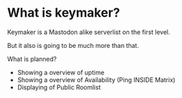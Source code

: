 # What is keymaker?

Keymaker is a Mastodon alike serverlist on the first level.

But it also is going to be much more than that.

What is planned?

* Showing a overview of uptime
* Showing a overview of Availability (Ping INSIDE Matrix)
* Displaying of Public Roomlist
